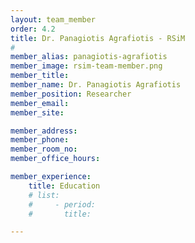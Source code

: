 ```yaml
---
layout: team_member
order: 4.2
title: Dr. Panagiotis Agrafiotis - RSiM
#
member_alias: panagiotis-agrafiotis
member_image: rsim-team-member.png
member_title:
member_name: Dr. Panagiotis Agrafiotis
member_position: Researcher
member_email:
member_site:

member_address:
member_phone:
member_room_no:
member_office_hours:

member_experience:
    title: Education
    # list:
    #     - period:
    #       title:

---
```

